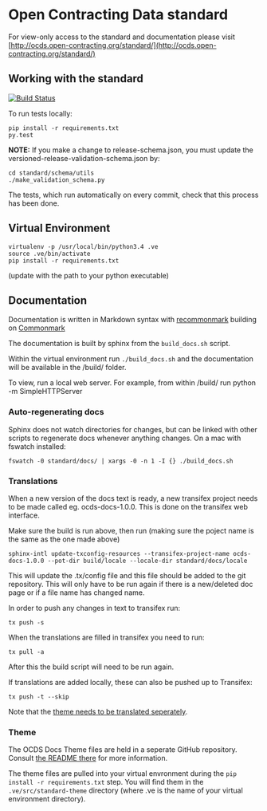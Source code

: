 Open Contracting Data standard
==============================

For view-only access to the standard and documentation please visit [http://ocds.open-contracting.org/standard/](http://ocds.open-contracting.org/standard/)

## Working with the standard

[![Build Status](https://travis-ci.org/open-contracting/standard.svg?branch=master)](https://travis-ci.org/open-contracting/standard)

To run tests locally:

````
pip install -r requirements.txt
py.test
````

**NOTE:** If you make a change to release-schema.json, you must update the versioned-release-validation-schema.json by:

````
cd standard/schema/utils
./make_validation_schema.py
````

The tests, which run automatically on every commit, check that this process has been done.

## Virtual Environment

```
virtualenv -p /usr/local/bin/python3.4 .ve
source .ve/bin/activate
pip install -r requirements.txt
```

(update with the path to your python executable)


## Documentation

Documentation is written in Markdown syntax with [recommonmark](https://recommonmark.readthedocs.org/en/latest/) building on [Commonmark](http://commonmark.org/)

The documentation is built by sphinx from the ```build_docs.sh``` script. 

Within the virtual environment run ```./build_docs.sh``` and the documentation will be available in the /build/ folder.

To view, run a local web server. For example, from within /build/ run python -m SimpleHTTPServer

### Auto-regenerating docs

Sphinx does not watch directories for changes, but can be linked with other scripts to regenerate docs whenever anything changes. On a mac with fswatch installed:

```
fswatch -0 standard/docs/ | xargs -0 -n 1 -I {} ./build_docs.sh
```

### Translations

When a new version of the docs text is ready, a new transifex project needs to be made called eg. ocds-docs-1.0.0.  This is done on the transifex web interface.

Make sure the build is run above, then run (making sure the poject name is the same as the one made above) 

```
sphinx-intl update-txconfig-resources --transifex-project-name ocds-docs-1.0.0 --pot-dir build/locale --locale-dir standard/docs/locale
```

This will update the .tx/config file and this file should be added to the git repository. This will only have to be run again if there is a new/deleted doc page or if a file name has changed name.

In order to push any changes in text to transifex run:

```
tx push -s
```

When the translations are filled in transifex you need to run:

```
tx pull -a
```

After this the build script will need to be run again.

If translations are added locally, these can also be pushed up to Transifex:

```
tx push -t --skip
```

Note that the [theme needs to be translated seperately](https://github.com/open-contracting/standard_theme#translations).


### Theme

The OCDS Docs Theme files are held in a seperate GitHub repository. Consult [the README there](https://github.com/open-contracting/standard_theme#open-contracting-standard-sphinx-theme) for more information.

The theme files are pulled into your virtual envronment during the `pip install -r requirements.txt` step. You will find them in the `.ve/src/standard-theme` directory (where .ve is the name of your virtual environment directory).

